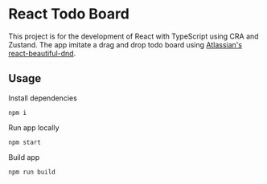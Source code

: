 # React Todo Board

This project is for the development of React with TypeScript using CRA and Zustand. The app imitate a drag and drop todo board using [Atlassian's react-beautiful-dnd](https://github.com/atlassian/react-beautiful-dnd).

## Usage

Install dependencies

```
npm i
```

Run app locally

```
npm start
```

Build app

```
npm run build
```

